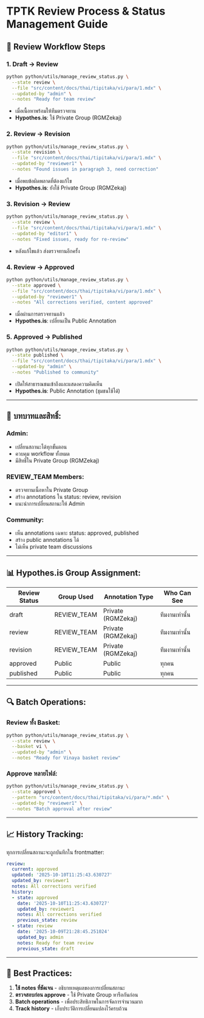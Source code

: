 # TPTK Review Process & Status Management Guide

## 🔄 **Review Workflow Steps**

### **1. Draft → Review**
```bash
python python/utils/manage_review_status.py \
  --state review \
  --file "src/content/docs/thai/tipitaka/vi/para/1.mdx" \
  --updated-by "admin" \
  --notes "Ready for team review"
```
- เมื่อเนื้อหาพร้อมให้ทีมตรวจทาน
- **Hypothes.is**: ใช้ Private Group (RGMZekaj)

### **2. Review → Revision** 
```bash
python python/utils/manage_review_status.py \
  --state revision \
  --file "src/content/docs/thai/tipitaka/vi/para/1.mdx" \
  --updated-by "reviewer1" \
  --notes "Found issues in paragraph 3, need correction"
```
- เมื่อพบข้อผิดพลาดที่ต้องแก้ไข
- **Hypothes.is**: ยังใช้ Private Group (RGMZekaj)

### **3. Revision → Review**
```bash
python python/utils/manage_review_status.py \
  --state review \
  --file "src/content/docs/thai/tipitaka/vi/para/1.mdx" \
  --updated-by "editor1" \
  --notes "Fixed issues, ready for re-review"
```
- หลังแก้ไขแล้ว ส่งตรวจทานอีกครั้ง

### **4. Review → Approved**
```bash
python python/utils/manage_review_status.py \
  --state approved \
  --file "src/content/docs/thai/tipitaka/vi/para/1.mdx" \
  --updated-by "reviewer1" \
  --notes "All corrections verified, content approved"
```
- เมื่อผ่านการตรวจทานแล้ว
- **Hypothes.is**: เปลี่ยนเป็น Public Annotation

### **5. Approved → Published**
```bash
python python/utils/manage_review_status.py \
  --state published \
  --file "src/content/docs/thai/tipitaka/vi/para/1.mdx" \
  --updated-by "admin" \
  --notes "Published to community"
```
- เปิดให้สาธารณชนเข้าถึงและแสดงความคิดเห็น
- **Hypothes.is**: Public Annotation (ชุมชนใช้ได้)

---

## 👥 **บทบาทและสิทธิ์:**

### **Admin:**
- เปลี่ยนสถานะได้ทุกขั้นตอน
- ควบคุม workflow ทั้งหมด
- มีสิทธิ์ใน Private Group (RGMZekaj)

### **REVIEW_TEAM Members:**
- ตรวจทานเนื้อหาใน Private Group
- สร้าง annotations ใน status: review, revision
- แนะนำการเปลี่ยนสถานะให้ Admin

### **Community:**
- เห็น annotations เฉพาะ status: approved, published
- สร้าง public annotations ได้
- ไม่เห็น private team discussions

---

## 📊 **Hypothes.is Group Assignment:**

| Review Status | Group Used | Annotation Type | Who Can See |
|---------------|------------|-----------------|-------------|
| draft         | REVIEW_TEAM | Private (RGMZekaj) | ทีมงานเท่านั้น |
| review        | REVIEW_TEAM | Private (RGMZekaj) | ทีมงานเท่านั้น |
| revision      | REVIEW_TEAM | Private (RGMZekaj) | ทีมงานเท่านั้น |
| approved      | Public | Public | ทุกคน |
| published     | Public | Public | ทุกคน |

---

## 🔍 **Batch Operations:**

### **Review ทั้ง Basket:**
```bash
python python/utils/manage_review_status.py \
  --state review \
  --basket vi \
  --updated-by "admin" \
  --notes "Ready for Vinaya basket review"
```

### **Approve หลายไฟล์:**
```bash
python python/utils/manage_review_status.py \
  --state approved \
  --pattern "src/content/docs/thai/tipitaka/vi/para/*.mdx" \
  --updated-by "reviewer1" \
  --notes "Batch approval after review"
```

---

## 📈 **History Tracking:**

ทุกการเปลี่ยนสถานะจะถูกบันทึกใน frontmatter:
```yaml
review:
  current: approved
  updated: '2025-10-10T11:25:43.630727'
  updated_by: reviewer1
  notes: All corrections verified
  history:
  - state: approved
    date: '2025-10-10T11:25:43.630727'
    updated_by: reviewer1
    notes: All corrections verified
    previous_state: review
  - state: review
    date: '2025-10-09T21:28:45.251024'
    updated_by: admin
    notes: Ready for team review
    previous_state: draft
```

---

## 🎯 **Best Practices:**

1. **ใช้ notes ที่ชัดเจน** - อธิบายเหตุผลของการเปลี่ยนสถานะ
2. **ตรวจสอบก่อน approve** - ใช้ Private Group หารือกันก่อน
3. **Batch operations** - เพื่อประสิทธิภาพในการจัดการจำนวนมาก
4. **Track history** - เก็บประวัติการเปลี่ยนแปลงไว้ครบถ้วน
